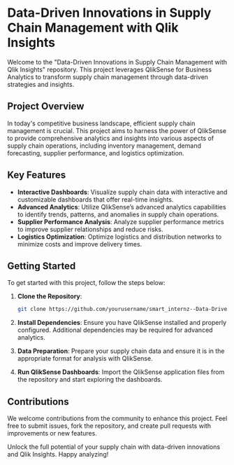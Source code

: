 # Data-Driven Innovations in Supply Chain Management with Qlik Insights

Welcome to the "Data-Driven Innovations in Supply Chain Management with Qlik Insights" repository. This project leverages QlikSense for Business Analytics to transform supply chain management through data-driven strategies and insights.

## Project Overview

In today's competitive business landscape, efficient supply chain management is crucial. This project aims to harness the power of QlikSense to provide comprehensive analytics and insights into various aspects of supply chain operations, including inventory management, demand forecasting, supplier performance, and logistics optimization.

## Key Features

- **Interactive Dashboards**: Visualize supply chain data with interactive and customizable dashboards that offer real-time insights.
- **Advanced Analytics**: Utilize QlikSense’s advanced analytics capabilities to identify trends, patterns, and anomalies in supply chain operations.
- **Supplier Performance Analysis**: Analyze supplier performance metrics to improve supplier relationships and reduce risks.
- **Logistics Optimization**: Optimize logistics and distribution networks to minimize costs and improve delivery times.

## Getting Started

To get started with this project, follow the steps below:

1. **Clone the Repository**: 
    ```sh
    git clone https://github.com/yourusername/smart_internz--Data-Driven-Innovations-in-Supply-Chain-Management-with-Qlik-Insights.git
    ```

2. **Install Dependencies**: Ensure you have QlikSense installed and properly configured. Additional dependencies may be required for advanced analytics.

3. **Data Preparation**: Prepare your supply chain data and ensure it is in the appropriate format for analysis with QlikSense.

4. **Run QlikSense Dashboards**: Import the QlikSense application files from the repository and start exploring the dashboards.

## Contributions

We welcome contributions from the community to enhance this project. Feel free to submit issues, fork the repository, and create pull requests with improvements or new features.

Unlock the full potential of your supply chain with data-driven innovations and Qlik Insights. Happy analyzing!
